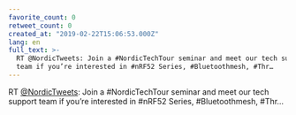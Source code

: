 ```yaml
---
favorite_count: 0
retweet_count: 0
created_at: "2019-02-22T15:06:53.000Z"
lang: en
full_text: >-
  RT @NordicTweets: Join a #NordicTechTour seminar and meet our tech support
  team if you’re interested in #nRF52 Series, #Bluetoothmesh, #Thr…
---
```


RT [@NordicTweets](https://twitter.com/NordicTweets): Join a #NordicTechTour
seminar and meet our tech support team if you’re interested in #nRF52 Series,
#Bluetoothmesh, #Thr…
